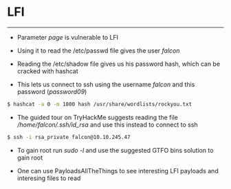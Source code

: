 # LFI
---
* Parameter *page* is vulnerable to LFI

* Using it to read the /etc/passwd file gives the user *falcon*

* Reading the /etc/shadow file gives us his password hash, which can be cracked with hashcat
* This lets us connect to ssh using the username *falcon* and this password (*password09*)
```bash
$ hashcat -a 0 -m 1800 hash /usr/share/wordlists/rockyou.txt
```
* The guided tour on TryHackMe suggests reading the file */home/falcon/.ssh/id_rsa* and use this instead to connect to ssh
```bash
$ ssh -i rsa_private falcon@10.10.245.47
```

* To gain root run *sudo -l* and use the suggested GTFO bins solution to gain root


* One can use PayloadsAllTheThings to see interesting LFI payloads and interesing files to read
